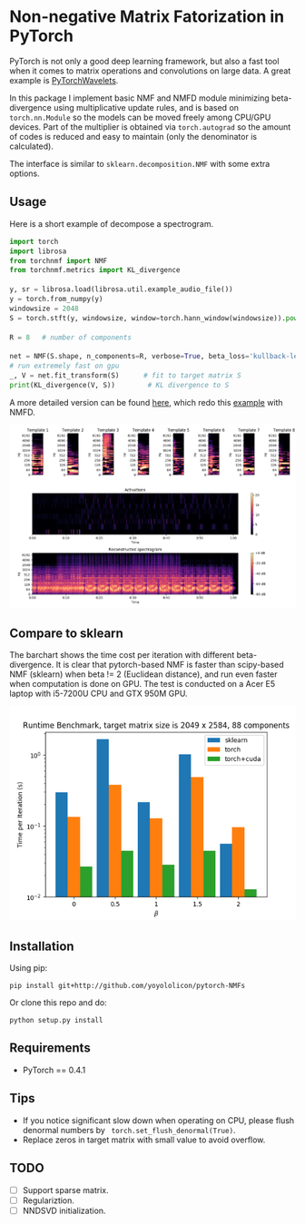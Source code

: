 # Non-negative Matrix Fatorization in PyTorch

PyTorch is not only a good deep learning framework, but also a fast tool when it comes to matrix operations and convolutions on large data.
A great example is [PyTorchWavelets](http://github.com/tomrunia/PyTorchWavelets).
 
In this package I implement basic NMF and NMFD module minimizing beta-divergence using multiplicative update rules, 
and is based on `torch.nn.Module` so the models can be moved freely among CPU/GPU devices.
Part of the multiplier is obtained via `torch.autograd` so the amount of codes is reduced and easy to maintain 
(only the denominator is calculated).

The interface is similar to `sklearn.decomposition.NMF` with some extra options.

## Usage

Here is a short example of decompose a spectrogram.

```python
import torch
import librosa
from torchnmf import NMF
from torchnmf.metrics import KL_divergence

y, sr = librosa.load(librosa.util.example_audio_file())
y = torch.from_numpy(y)
windowsize = 2048
S = torch.stft(y, windowsize, window=torch.hann_window(windowsize)).pow(2).sum(2).sqrt().cuda()

R = 8   # number of components

net = NMF(S.shape, n_components=R, verbose=True, beta_loss='kullback-leibler').cuda()
# run extremely fast on gpu
_, V = net.fit_transform(S)      # fit to target matrix S
print(KL_divergence(V, S))        # KL divergence to S
```
A more detailed version can be found [here](tests/librosa_example.py), which redo this [example](https://librosa.github.io/librosa/generated/librosa.decompose.decompose.html#librosa.decompose.decompose)
with NMFD.

![](tests/librosa_example.png)

## Compare to sklearn

The barchart shows the time cost per iteration with different beta-divergence.
It is clear that pytorch-based NMF is faster than scipy-based NMF (sklearn) when beta != 2 (Euclidean distance), 
and run even faster when computation is done on GPU. The test is conducted on a Acer E5 laptop with i5-7200U CPU and GTX 950M GPU.

![](tests/performance.png) 

## Installation

Using pip:
```
pip install git+http://github.com/yoyololicon/pytorch-NMFs
```

Or clone this repo and do:
```
python setup.py install
```

## Requirements

* PyTorch == 0.4.1

## Tips

* If you notice significant slow down when operating on CPU, please flush denormal numbers by `
torch.set_flush_denormal(True)`.
* Replace zeros in target matrix with small value to avoid overflow.

## TODO

- [ ] Support sparse matrix.
- [ ] Regulariztion.
- [ ] NNDSVD initialization.